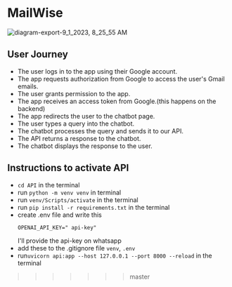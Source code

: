 # MailWise
![diagram-export-9_1_2023, 8_25_55 AM](https://github.com/KevKibe/Hackathon-Application/assets/86055894/60d79103-3602-45e0-ba5b-56d0fdcb5332)
## User Journey
- The user logs in to the app using their Google account.
- The app requests authorization from Google to access the user's Gmail emails.
- The user grants permission to the app.
- The app receives an access token from Google.(this happens on the backend)
- The app redirects the user to the chatbot page.
- The user types a query into the chatbot.
- The chatbot processes the query and sends it to our API.
- The API returns a response to the chatbot.
- The chatbot displays the response to the user.

## Instructions to activate API
- ```cd API``` in the terminal
- run ```python -m venv venv``` in terminal
- run ```venv/Scripts/activate``` in the terminal
- run ```pip install -r requirements.txt``` in the terminal
- create .env file and write this
  ```
  OPENAI_API_KEY=" api-key"
  ```
  I'll provide the api-key on whatsapp
- add these to the .gitignore file ```venv```,   ```.env```
- run```uvicorn api:app --host 127.0.0.1 --port 8000 --reload``` in the terminal
>>>>>>> master